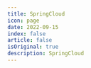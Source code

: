 ```yaml
---
title: SpringCloud
icon: page 
date: 2022-09-15
index: false
article: false
isOriginal: true
description: SpringCloud
---
```



